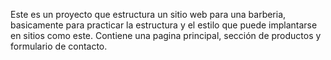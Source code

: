 Este es un proyecto que estructura un sitio web para una barberia, basicamente para practicar la estructura y el estilo que puede implantarse en sitios como este. Contiene una pagina principal, sección de productos y formulario de contacto.